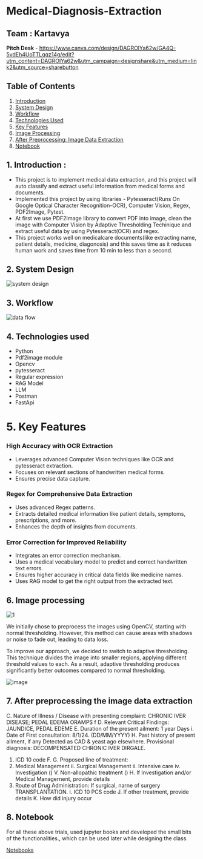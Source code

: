 # Medical-Diagnosis-Extraction
## Team : Kartavya

**Pitch Desk** - https://www.canva.com/design/DAGROIYa62w/GA4Q-5vdEh4UoTTLqqz14g/edit?utm_content=DAGROIYa62w&utm_campaign=designshare&utm_medium=link2&utm_source=sharebutton

## Table of Contents 
1. [Introduction](#1-introduction)
2. [System Design](#2-system-design) 
3. [Workflow](#3-workflow) 
4. [Technologies Used](#4-technologies-used)
5. [Key Features](#5-key-features)
6. [Image Processing](#6-image-processing) 
7. [After Preprocessing: Image Data Extraction](#7-after-preprocessing-the-image-data-extraction) 
8. [Notebook](#8-notebook) 

## 1. Introduction :
- This project is to implement medical data extraction, and this project will auto classify and extract useful information from medical forms and documents.
- Implemented this project by using libraries - Pytesseract(Runs On Google Optical Character Recognition-OCR), Computer Vision, Regex, PDF2Image, Pytest.
- At first we use PDF2Image library to convert PDF into image, clean the image with Computer Vision by Adaptive Thresholding Techinique and extract useful data by using Pytesseract(OCR) and regex.
- This project works well on medicalcare documents(like extracting name, patient details, medicine, diagonosis) and this saves time as it reduces human work and saves time from 10 min to less than a second.

## 2. System Design
![system design](https://github.com/user-attachments/assets/bef32bb2-a86a-4df9-981c-24e2155403d0)

## 3. Workflow
![data flow](https://github.com/user-attachments/assets/b3771cd0-de0a-4660-b7db-1668dfad7fb3)

## 4. Technologies used
- Python
- Pdf2image module
- Opencv
- pytesseract
- Regular expression
- RAG Model
- LLM
- Postman
- FastApi


# 5. Key Features
### **High Accuracy with OCR Extraction**
* Leverages advanced Computer Vision techniques like OCR and pytesseract extraction.
* Focuses on relevant sections of handwritten medical forms.
* Ensures precise data capture.

### **Regex for Comprehensive Data Extraction**
* Uses advanced Regex patterns.
* Extracts detailed medical information like patient details, symptoms, prescriptions, and more.
* Enhances the depth of insights from documents.

### **Error Correction for Improved Reliability**
* Integrates an error correction mechanism.
* Uses a medical vocabulary model to predict and correct handwritten text errors.
* Ensures higher accuracy in critical data fields like medicine names.
* Uses RAG model to get the right output from the extracted text.


## 6. Image processing
![1](https://github.com/user-attachments/assets/6aabfb1b-4df2-4293-8728-50780478b725)

We initially chose to preprocess the images using OpenCV, starting with normal thresholding. However, this method can cause areas with shadows or noise to fade out, leading to data loss.

To improve our approach, we decided to switch to adaptive thresholding. This technique divides the image into smaller regions, applying different threshold values to each. As a result, adaptive thresholding produces significantly better outcomes compared to normal thresholding.

![image](https://github.com/user-attachments/assets/d32ff5e8-2c93-4d6a-be40-a7dc1d2768f0)



## 7. After preprocessing the image data extraction

C. Nature of Illness / Disease with presenting complaint: CHRONIC IVER DISEASE; PEDAL EDEMA ORAMPS f
D. Relevant Critical Findings: JAUNDICE, PEDAL EDEME
E. Duration of the present ailment: 1 year Days
i. Date of First consultation: 8/1/24.
(DD/MM/YYYY)
H. Past history of present allment, if any Detected as CAD & yeast ago elsewhere.
Provisional diagnosis: DECOMPENSATED CHRONIC IVER DIRGALE.
1. ICD 10 code
F.
G. Proposed line of treatment:
1. Medical Management
ii. Surgical Management
ii. Intensive care
iv. Investigation
()
V. Non-allopathic treatment ()
H. If Investigation and/or Medical Managernent, provide details
1. Route of Drug Administration:
If surgical, narne of surgery TRANSPLANTATION.
i. ICD 10 PCS code
J. If other treatment, provide details
K. How did injury occur
      
## 8. Notebook
For all these above trials, used jupyter books and developed the small bits of the functionalities., which can be used later while designing the class.

[Notebooks](https://github.com/Harshit-Raj-14/Medical-Diagnosis-Extraction/blob/main/Notebooks/OCR%20Notebook.ipynb)
